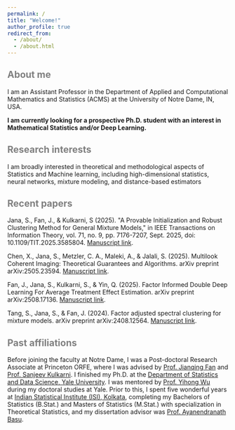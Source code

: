 ```yaml
---
permalink: /
title: "Welcome!"
author_profile: true
redirect_from: 
  - /about/
  - /about.html
---
```


<span style='color:grey'>About me</span>
-------------------------------------------------------------------------

I am an Assistant Professor in the Department of Applied and Computational Mathematics and Statistics (ACMS) at the University of Notre Dame, IN, USA. 

**I am currently looking for a prospective Ph.D. student with an interest in Mathematical Statistics and/or Deep Learning.**

<span style='color:grey'>Research interests</span>
-------------------------------------------------------------------------

I am broadly interested in theoretical and methodological aspects of Statistics and Machine learning, including high-dimensional statistics, neural networks, mixture modeling, and distance-based estimators

<span style='color:grey'>Recent papers</span>
-------------------------------------------------------------------------
Jana, S., Fan, J., & Kulkarni, S (2025). "A Provable Initialization and Robust Clustering Method for General Mixture Models," in IEEE Transactions on Information Theory, vol. 71, no. 9, pp. 7176-7207, Sept. 2025, doi: 10.1109/TIT.2025.3585804. [Manuscript link](https://ieeexplore.ieee.org/abstract/document/11069307).

Chen, X., Jana, S., Metzler, C. A., Maleki, A., & Jalali, S. (2025). Multilook Coherent Imaging: Theoretical Guarantees and Algorithms. arXiv preprint arXiv:2505.23594. [Manuscript link](https://janasoham.github.io/files/multilook.pdf).

Fan, J., Jana, S., Kulkarni, S., & Yin, Q. (2025). Factor Informed Double Deep Learning For Average Treatment Effect Estimation. arXiv preprint arXiv:2508.17136. [Manuscript link](https://janasoham.github.io/files/fiddle.pdf).

Tang, S., Jana, S., & Fan, J. (2024). Factor adjusted spectral clustering for mixture models. arXiv preprint arXiv:2408.12564. [Manuscript link](https://janasoham.github.io/files/fasc.pdf).


<span style='color:grey'>Past affiliations</span>
-------------------------------------------------------------------------
Before joining the faculty at Notre Dame, I was a Post-doctoral Research Associate at Princeton ORFE, where I was advised by [Prof. Jianqing Fan](https://fan.princeton.edu/) and [Prof. Sanjeev Kulkarni](https://www.princeton.edu/~kulkarni/). I finished my Ph.D. at the [Department of Statistics and Data Science, Yale University](https://statistics.yale.edu/). I was mentored by [Prof. Yihong Wu](http://www.stat.yale.edu/~yw562/) during my doctoral studies at Yale. Prior to this, I spent five wonderful years at [Indian Statistical Institute (ISI), Kolkata](https://www.isical.ac.in/), completing my Bachelors of Statistics (B.Stat.) and Masters of Statistics (M.Stat.) with specialization in Theoretical Statistics, and my dissertation advisor was [Prof. Ayanendranath Basu](https://www.isical.ac.in/~ayanbasu/).




